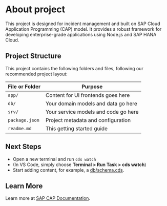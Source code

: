 # About project

This project is designed for incident management and built on SAP Cloud Application Programming (CAP) model. It provides a robust framework for developing enterprise-grade applications using Node.js and SAP HANA Cloud.

## Project Structure

This project contains the following folders and files, following our recommended project layout:

| File or Folder | Purpose |
|-----------------|---------|
| `app/`          | Content for UI frontends goes here |
| `db/`           | Your domain models and data go here |
| `srv/`          | Your service models and code go here |
| `package.json`  | Project metadata and configuration |
| `readme.md`     | This getting started guide |

## Next Steps

- Open a new terminal and run `cds watch`
- (In VS Code, simply choose **Terminal > Run Task > cds watch**)
- Start adding content, for example, a [db/schema.cds](db/schema.cds).

## Learn More

Learn more at [SAP CAP Documentation](https://cap.cloud.sap/docs/get-started/).
